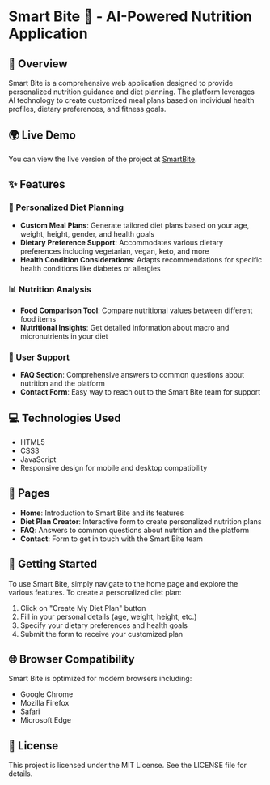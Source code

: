 # Smart Bite 🥗 - AI-Powered Nutrition Application

## 🌟 Overview
Smart Bite is a comprehensive web application designed to provide personalized nutrition guidance and diet planning. The platform leverages AI technology to create customized meal plans based on individual health profiles, dietary preferences, and fitness goals.

## 🌍 Live Demo
You can view the live version of the project at [SmartBite](https://ravi-s7.github.io/SmartBite/).

## ✨ Features

### 🎯 Personalized Diet Planning
- **Custom Meal Plans**: Generate tailored diet plans based on your age, weight, height, gender, and health goals
- **Dietary Preference Support**: Accommodates various dietary preferences including vegetarian, vegan, keto, and more
- **Health Condition Considerations**: Adapts recommendations for specific health conditions like diabetes or allergies

### 📊 Nutrition Analysis
- **Food Comparison Tool**: Compare nutritional values between different food items
- **Nutritional Insights**: Get detailed information about macro and micronutrients in your diet

### 🤝 User Support
- **FAQ Section**: Comprehensive answers to common questions about nutrition and the platform
- **Contact Form**: Easy way to reach out to the Smart Bite team for support

## 💻 Technologies Used
- HTML5
- CSS3
- JavaScript
- Responsive design for mobile and desktop compatibility

## 📱 Pages
- **Home**: Introduction to Smart Bite and its features
- **Diet Plan Creator**: Interactive form to create personalized nutrition plans
- **FAQ**: Answers to common questions about nutrition and the platform
- **Contact**: Form to get in touch with the Smart Bite team

## 🚀 Getting Started
To use Smart Bite, simply navigate to the home page and explore the various features. To create a personalized diet plan:

1. Click on "Create My Diet Plan" button
2. Fill in your personal details (age, weight, height, etc.)
3. Specify your dietary preferences and health goals
4. Submit the form to receive your customized plan

## 🌐 Browser Compatibility
Smart Bite is optimized for modern browsers including:
- Google Chrome
- Mozilla Firefox
- Safari
- Microsoft Edge

## 📄 License
This project is licensed under the MIT License. See the LICENSE file for details.

